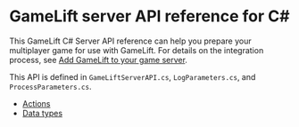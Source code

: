# GameLift server API reference for C\#<a name="integration-server-sdk-csharp-ref"></a>

This GameLift C\# Server API reference can help you prepare your multiplayer game for use with GameLift\. For details on the integration process, see [Add GameLift to your game server](gamelift-sdk-server-api.md)\.

This API is defined in `GameLiftServerAPI.cs`, `LogParameters.cs`, and `ProcessParameters.cs`\.
+ [Actions](integration-server-sdk-csharp-ref-actions.md)
+ [Data types](integration-server-sdk-csharp-ref-datatypes.md)